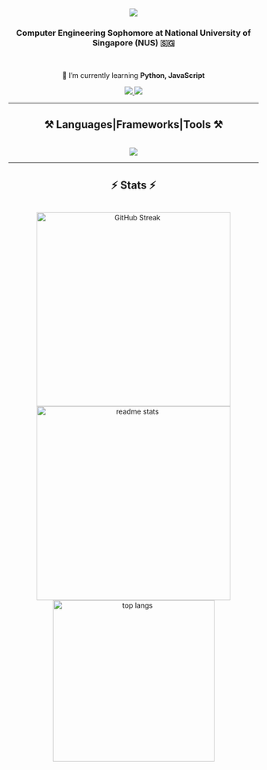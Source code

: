 <!--<img align="right" src="https://visitor-badge.laobi.icu/badge?page_id=ryan1604.ryan1604" />-->

<h1 align="center">
    <img src="https://readme-typing-svg.herokuapp.com/?font=Righteous&size=35&center=true&vCenter=true&width=500&height=70&duration=4000&lines=Hi!+👋+I'm+Ryan!;" />
</h1>

<h3 align="center">Computer Engineering Sophomore at National University of Singapore (NUS) 🇸🇬</h3>

<br/>

<div align="center">
 
 <!--🔭 I’m currently working on **a marketplace**-->
 
 🌱 I’m currently learning **Python, JavaScript**

<!--💬 Ask me about **Node.js, React, Firebase... or anything [here](https://github.com/salesp07/salesp07/issues)**-->

<!--🔥 Fun fact: -->

</div>

<div align="center"> 
  <a href="mailto:ryanchua1604@gmail.com">
    <img src="https://img.shields.io/badge/Gmail-333333?style=for-the-badge&logo=gmail&logoColor=red" />
  </a>
  <a href="https://linkedin.com/in/ryan-chuaqw" target="_blank">
    <img src="https://img.shields.io/badge/LinkedIn-0077B5?style=for-the-badge&logo=linkedin&logoColor=white" target="_blank" />
  </a>
  <!--<a href="https://ryan1604.github.io" target="_blank">
     <img src="https://img.shields.io/badge/Portfolio-FF5722?style=for-the-badge&logo=todoist&logoColor=white" target="_blank" /> <!-- sqlite, safari, google-chrome are other good icon options 
  </a>-->
</div>

<hr/>
 
<h2 align="center">⚒️ Languages|Frameworks|Tools ⚒️</h2>
<br/>
<div align="center">
    <img src="https://skillicons.dev/icons?i=c,cpp,css,git,html,java,py" />
</div>

<hr/>
<h2 align="center">⚡ Stats ⚡</h2>
<br>
<div align=center>
  <img width=390 src="https://streak-stats.demolab.com?user=ryan1604&theme=react&border_radius=10" alt="GitHub Streak"/>
  <img width=390 src="https://github-readme-stats.vercel.app/api?username=ryan1604&count_private=true&show_icons=true&theme=react&border_radius=10" alt="readme stats" />
  <br/>
  <img width=325 align="center" src="https://github-readme-stats.vercel.app/api/top-langs/?username=ryan1604&langs_count=10&layout=compact&theme=react&border_radius=10&size_weight=0.5&count_weight=0.5&exclude_repo=github-readme-stats" alt="top langs" />
</div>
